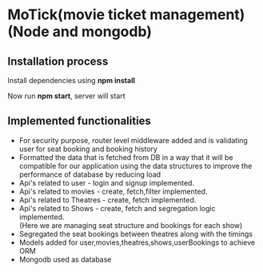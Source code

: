 <h1>MoTick(movie ticket management)(Node and mongodb)</p>
<h2>Installation process</h2>
<p>Install dependencies using <b>npm install</b></p> 
<p>Now run <b>npm start</b>, server will start</p>    
<h2>Implemented functionalities</h2>
<ul>
    <li>For security purpose, router level middleware added and is validating user for seat booking and booking history</li>
    <li>Formatted the data that is fetched from DB in a way that it will be compatible for our application using the data structures to improve the performance of database by reducing load</li>
    <li>Api's related to user - login and signup implemented.</li>
    <li>Api's related to movies - create, fetch,filter implemented.</li>
    <li>Api's related to Theatres - create, fetch implemented.</li>
    <li>Api's related to Shows - create, fetch and segregation logic implemented.</li>(Here we are managing seat structure and bookings for each show)
    <li>Segregated the seat bookings between theatres along with the timings</li>
    <li>Models added for user,movies,theatres,shows,userBookings to achieve ORM</li>
    <li>Mongodb used as database</li>
</ul>    
